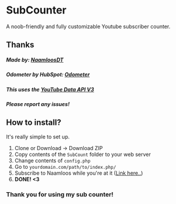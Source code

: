 # SubCounter
A noob-friendly and fully customizable Youtube subscriber counter.

## Thanks
##### Made by: [NaamloosDT](https://github.com/NaamloosDT/)
##### Odometer by HubSpot: [Odometer](https://github.com/HubSpot/odometer)
##### This uses the [YouTube Data API V3](https://developers.google.com/youtube/v3/)
##### Please report any issues!

## How to install?
It's really simple to set up.

1. Clone or Download -> Download ZIP
2. Copy contents of the `SubCount` folder to your web server
3. Change contents of `config.php`
4. Go to `yourdomain.com/path/to/index.php/`
5. Subscribe to Naamloos while you're at it ([Link here..](https://www.youtube.com/channel/UCg9pAY2HV9IVSXryhVFpgKA))
6. **DONE! <3**

### Thank you for using my sub counter!
